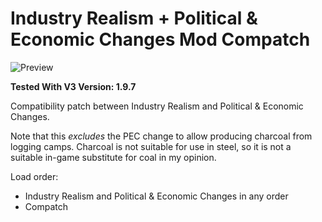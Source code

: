 # Industry Realism + Political & Economic Changes Mod Compatch

![Preview](thumbnail.png)

**Tested With V3 Version: 1.9.7**

Compatibility patch between Industry Realism and Political & Economic Changes.

Note that this _excludes_ the PEC change to allow producing charcoal from logging camps. Charcoal is not suitable for use in steel, so it is not a suitable in-game substitute for coal in my opinion.

Load order:

- Industry Realism and Political & Economic Changes in any order
- Compatch
